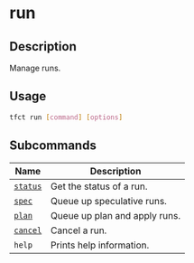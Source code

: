 # run

## Description

Manage runs.

## Usage

```bash
tfct run [command] [options]
```

## Subcommands

| Name                    | Description                   |
|-------------------------|-------------------------------|
| [`status`](./status.md) | Get the status of a run.      |
| [`spec`](./spec.md)     | Queue up speculative runs.    |
| [`plan`](./plan.md)     | Queue up plan and apply runs. |
| [`cancel`](./cancel.md) | Cancel a run.                 |
| `help`                  | Prints help information.      |
